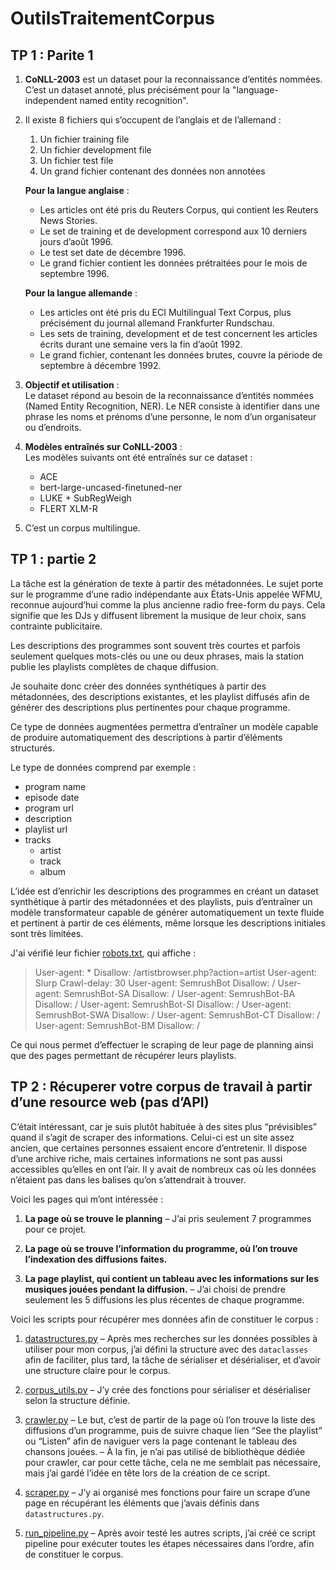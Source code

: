 # OutilsTraitementCorpus

## TP 1 : Parite 1

1. **CoNLL-2003** est un dataset pour la reconnaissance d’entités nommées. C’est un dataset annoté, plus précisément pour la "language-independent named entity recognition".  
2. Il existe 8 fichiers qui s’occupent de l’anglais et de l’allemand :  
   1. Un fichier training file
   2. Un fichier development file 
   3. Un fichier test file  
   4. Un grand fichier contenant des données non annotées

    **Pour la langue anglaise** :  
   - Les articles ont été pris du Reuters Corpus, qui contient les Reuters News Stories.  
   - Le set de training et de development correspond aux 10 derniers jours d’août 1996.  
   - Le test set date de décembre 1996.  
   - Le grand fichier contient les données prétraitées pour le mois de septembre 1996.

    **Pour la langue allemande** :  
   - Les articles ont été pris du ECI Multilingual Text Corpus, plus précisément du journal allemand Frankfurter Rundschau.  
   - Les sets de training, development et de test concernent les articles écrits durant une semaine vers la fin d’août 1992.  
   - Le grand fichier, contenant les données brutes, couvre la période de septembre à décembre 1992.

2. **Objectif et utilisation** :  
   Le dataset répond au besoin de la reconnaissance d’entités nommées (Named Entity Recognition, NER). Le NER consiste à identifier dans une phrase les noms et prénoms d’une personne, le nom d’un organisateur ou d’endroits.

3. **Modèles entraînés sur CoNLL-2003** :  
   Les modèles suivants ont été entraînés sur ce dataset :  
   - ACE  
   - bert-large-uncased-finetuned-ner  
   - LUKE + SubRegWeigh  
   - FLERT XLM-R

5. C’est un corpus multilingue.

## TP 1 : partie 2

La tâche est la génération de texte à partir des métadonnées. Le sujet porte sur le programme d’une radio indépendante aux États-Unis appelée WFMU, reconnue aujourd’hui comme la plus ancienne radio free-form du pays. Cela signifie que les DJs y diffusent librement la musique de leur choix, sans contrainte publicitaire.

Les descriptions des programmes sont souvent très courtes et parfois seulement quelques mots-clés ou une ou deux phrases, mais la station publie les playlists complètes de chaque diffusion.

Je souhaite donc créer des données synthétiques à partir des métadonnées, des descriptions existantes, et les playlist diffusés afin de générer des descriptions plus pertinentes pour chaque programme.

Ce type de données augmentées permettra d’entraîner un modèle capable de produire automatiquement des descriptions à partir d’éléments structurés.

Le type de données comprend par exemple :

- program name
- episode date
- program url
- description
- playlist url
- tracks
   - artist 
   - track
   - album

L’idée est d’enrichir les descriptions des programmes en créant un dataset synthétique à partir des métadonnées et des playlists, puis d’entraîner un modèle transformateur capable de générer automatiquement un texte fluide et pertinent à partir de ces éléments, même lorsque les descriptions initiales sont très limitées.

J'ai vérifié leur fichier [robots.txt](https://wfmu.org/robots.txt), qui affiche :

> User-agent: *
   Disallow: /artistbrowser.php?action=artist
   User-agent: Slurp
   Crawl-delay: 30
   User-agent: SemrushBot
   Disallow: /
   User-agent: SemrushBot-SA
   Disallow: /
   User-agent: SemrushBot-BA
   Disallow: /
   User-agent: SemrushBot-SI
   Disallow: /
   User-agent: SemrushBot-SWA
   Disallow: /
   User-agent: SemrushBot-CT
   Disallow: /
   User-agent: SemrushBot-BM
   Disallow: /

Ce qui nous permet d’effectuer le scraping de leur page de planning ainsi que des pages permettant de récupérer leurs playlists.

## TP 2 : Récuperer votre corpus de travail à partir d’une resource web (pas d’API)

C’était intéressant, car je suis plutôt habituée à des sites plus “prévisibles” quand il s’agit de scraper des informations. Celui-ci est un site assez ancien, que certaines personnes essaient encore d’entretenir. Il dispose d’une archive riche, mais certaines informations ne sont pas aussi accessibles qu’elles en ont l’air. Il y avait de nombreux cas où les données n’étaient pas dans les balises qu’on s’attendrait à trouver.

Voici les pages qui m’ont intéressée :

1. **La page où se trouve le planning**
   – J’ai pris seulement 7 programmes pour ce projet.

2. **La page où se trouve l’information du programme, où l’on trouve l’indexation des diffusions faites.**

3. **La page playlist, qui contient un tableau avec les informations sur les musiques jouées pendant la diffusion.**
   – J’ai choisi de prendre seulement les 5 diffusions les plus récentes de chaque programme.


Voici les scripts pour récupérer mes données afin de constituer le corpus :

1. [datastructures.py](./datastructures.py)
   – Après mes recherches sur les données possibles à utiliser pour mon corpus, j’ai défini la structure avec des `dataclasses` afin de faciliter, plus tard, la tâche de sérialiser et désérialiser, et d’avoir une structure claire pour le corpus.

2. [corpus\_utils.py](./corpus_utils.py)
   – J’y crée des fonctions pour sérialiser et désérialiser selon la structure définie.

3. [crawler.py](./crawler.py)
   – Le but, c’est de partir de la page où l’on trouve la liste des diffusions d’un programme, puis de suivre chaque lien “See the playlist” ou “Listen” afin de naviguer vers la page contenant le tableau des chansons jouées.
   – À la fin, je n’ai pas utilisé de bibliothèque dédiée pour crawler, car pour cette tâche, cela ne me semblait pas nécessaire, mais j’ai gardé l’idée en tête lors de la création de ce script.

4. [scraper.py](./scraper.py)
   – J’y ai organisé mes fonctions pour faire un scrape d’une page en récupérant les éléments que j’avais définis dans `datastructures.py`.

5. [run\_pipeline.py](./run_pipeline.py)
   – Après avoir testé les autres scripts, j’ai créé ce script pipeline pour exécuter toutes les étapes nécessaires dans l’ordre, afin de constituer le corpus.


